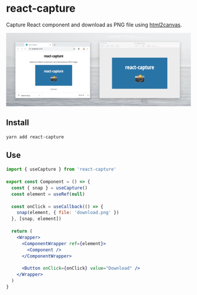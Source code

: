 # react-capture

Capture React component and download as PNG file using [html2canvas](https://github.com/niklasvh/html2canvas).

![react-capture](screenshot.png)

## Install

```bash
yarn add react-capture
```

## Use

```jsx
import { useCapture } from 'react-capture'

export const Component = () => {
  const { snap } = useCapture()
  const element = useRef(null)

  const onClick = useCallback(() => {
    snap(element, { file: 'download.png' })
  }, [snap, element])

  return (
    <Wrapper>
      <ComponentWrapper ref={element}>
        <Component />
      </ComponentWrapper>

      <Button onClick={onClick} value="Download" />
    </Wrapper>
  )
}
```

